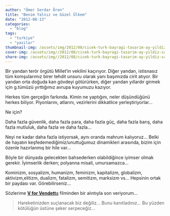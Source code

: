```yaml
---
author: "Ömer Serdar Ören"
title: "Benim Yalnız ve Güzel Ülkem"
date: "2012-08-13"
categories: 
  - "blog"
tags: 
  - "turkiye"
  - "yazilar"
thumbnail-img: /assets/img/2012/08/cicek-turk-bayragi-tasarim-ay-yildiz-samsun.jpg
cover-img: /assets/img//2012/08/cicek-turk-bayragi-tasarim-ay-yildiz-samsun.jpg
share-img: /assets/img//2012/08/cicek-turk-bayragi-tasarim-ay-yildiz-samsun.jpg
---
```



Bir yandan terör örgütü Millet’in vekilini kaçırıyor. Diğer yandan, istisnasız tüm komşularımız birer tehdit unsuru olarak yanı başımızda cirit atıyor. Bir yandan orta doğuda kan gövdeyi götürürken, diğer yandan yıllardır girmek için g.tümüzü yırttığımız avrupa kuyumuzu kazıyor.

Herkes tüm gerçeğin farkında. Kimin ne yaptığını, neler düşündüğünü herkes biliyor. Piyonlarını, atlarını, vezirlerini dikkatlice yerleştiriyorlar…

Ne için?

Daha fazla güvenlik, daha fazla para, daha fazla güç, daha fazla barış, daha fazla mutluluk, daha fazla ve daha fazla…

Neyi ne kadar daha fazla istiyorsak, aynı oranda mahrum kalıyoruz… Belki de hayatın keşfedemediğimiz/unuttuğumuz dinamikleri arasında, bizim için özenle hazırlanmış bir hile var…

Böyle bir dünyada gelecekten bahsederken olabildiğince iyimser olmak gerekir. İyimserlik derken; polyanna misali, umursamazca…

Kominizm, sosyalizm, humanizm, feminizm, kapitalizm, globalizm, aktivizm,elitizm, dualizm, fatalizm, semitizm, marksizm vs… Hepsinin ortak bir paydası var. Görebilirseniz…

Sözlerime [**V for Vendett**a](http://en.wikipedia.org/wiki/V_for_Vendetta_%28film%29) filminden bir alıntıyla son veriyorum…

> Hareketinizden suçlanacak biz değiliz… Bunu kanıtladınız… Bu yüzden kötülüğün üstüne şeker serpeceğiz…
